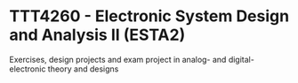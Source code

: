 # TTT4260 - Electronic System Design and Analysis II (ESTA2)
Exercises, design projects and exam project in analog- and digital-electronic theory and designs
